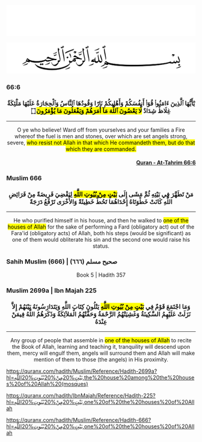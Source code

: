 <div class="dark-mode">

![BismillahDark](./Files/SVG/BismillahDark.svg 'In the name of Allah (ﷻ), Most Gracious, Most Merciful. :no-zoom')

</div>
<div class="light-mode">

![BismillahLight](./Files/SVG/BismillahLight.svg 'In the name of Allah (ﷻ), Most Gracious, Most Merciful. :no-zoom')

</div>

<!-- tabs:start -->

### **<strong>66:6</strong>**
<h3><p style="text-align:center;">يَٰٓأَيُّهَا ٱلَّذِينَ ءَامَنُوا۟ قُوٓا۟ أَنفُسَكُمْ وَأَهْلِيكُمْ نَارًا وَقُودُهَا ٱلنَّاسُ وَٱلْحِجَارَةُ عَلَيْهَا مَلَٰٓئِكَةٌ غِلَاظٌ شِدَادٌ <mark>لَّا يَعْصُونَ ٱللَّهَ مَآ أَمَرَهُمْ وَيَفْعَلُونَ مَا يُؤْمَرُونَ</mark> ۝</p></h3>

***

<p style="text-align:center;">O ye who believe! Ward off from yourselves and your families a Fire whereof the fuel is men and stones, over which are set angels strong, severe, <mark>who resist not Allah in that which He commandeth them, but do that which they are commanded.</mark></p>

<a href="https://quranx.com/66.6?hl=لَّا%20يَعْصُونَ%20ٱللَّهَ%20مَآ%20أَمَرَهُمْ%20وَيَفْعَلُونَ%20مَا%20يُؤْمَرُونَ"><h4><p style="text-align:right;">Quran - At-Tahrim 66:6</p></h4></a>

<!-- tabs:end -->










<!-- tabs:start -->

### **<strong>Muslim 666</strong>**
<h3><p style="text-align:center;">مَنْ تَطَهَّرَ فِي بَيْتِهِ ثُمَّ مَشَى إِلَى <mark>بَيْتٍ مِنْ بُيُوتِ اللَّهِ</mark> لِيَقْضِيَ فَرِيضَةً مِنْ فَرَائِضِ اللَّهِ كَانَتْ خَطْوَتَاهُ إِحْدَاهُمَا تَحُطُّ خَطِيئَةً وَالأُخْرَى تَرْفَعُ دَرَجَةً</p></h3>

***

<p style="text-align:center;">He who purified himself in his house, and then he walked to <mark>one of the houses of Allah</mark> for the sake of performing a Fard (obligatory act) out of the Fara'id (obligatory acts) of Allah, both his steps (would be significant) as one of them would obliterate his sin and the second one would raise his status.</p>

<!-- tabs:start -->

### **<b>Sahih Muslim (666) | صحيح مسلم (٦٦٦)</b>**
<p style="text-align:center;">Book 5 | Hadith 357</p>

<!-- tabs:end -->












### **<strong>Muslim 2699a | Ibn Majah 225</strong>**
<h3><p style="text-align:center;">وَمَا اجْتَمَعَ قَوْمٌ فِي <mark>بَيْتٍ مِنْ بُيُوتِ اللَّهِ</mark> يَتْلُونَ كِتَابَ اللَّهِ وَيَتَدَارَسُونَهُ بَيْنَهُمْ إِلاَّ نَزَلَتْ عَلَيْهِمُ السَّكِينَةُ وَغَشِيَتْهُمُ الرَّحْمَةُ وَحَفَّتْهُمُ الْمَلاَئِكَةُ وَذَكَرَهُمُ اللَّهُ فِيمَنْ عِنْدَهُ</p></h3>

***

<p style="text-align:center;">Any group of people that assemble in <mark>one of the houses of Allah</mark> to recite the Book of Allah, learning and teaching it, tranquility will descend upon them, mercy will engulf them, angels will surround them and Allah will make mention of them to those (the angels) in His proximity.</p>

<!-- tabs:end -->



https://quranx.com/hadith/Muslim/Reference/Hadith-2699a?hl=بَيْتٍ%20مِنْ%20بُيُوتِ%20اللَّهِ,the%20house%20among%20the%20houses%20of%20Allah%20(mosques)

https://quranx.com/hadith/IbnMajah/Reference/Hadith-225?hl=بَيْتٍ%20مِنْ%20بُيُوتِ%20اللَّهِ,one%20of%20the%20houses%20of%20Allah

https://quranx.com/hadith/Muslim/Reference/Hadith-666?hl=بَيْتٍ%20مِنْ%20بُيُوتِ%20اللَّهِ,one%20of%20the%20houses%20of%20Allah
